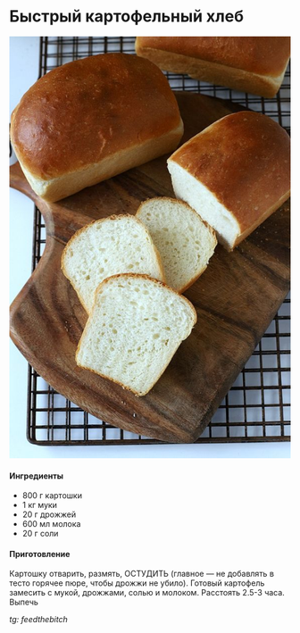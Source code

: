 ﻿---
image: ../pics/quick-potato-bread.jpg
---
# Быстрый картофельный хлеб

![Быстрый картофельный хлеб](../pics/quick-potato-bread.jpg)

#### Ингредиенты

* 800 г картошки
* 1 кг муки
* 20 г дрожжей
* 600 мл молока
* 20 г соли

#### Приготовление

Картошку отварить, размять, ОСТУДИТЬ (главное — не добавлять в тесто горячее пюре, чтобы дрожжи не убило). Готовый картофель замесить с мукой, дрожжами, солью и молоком. Расстоять 2.5-3 часа. Выпечь

*tg: feedthebitch*

